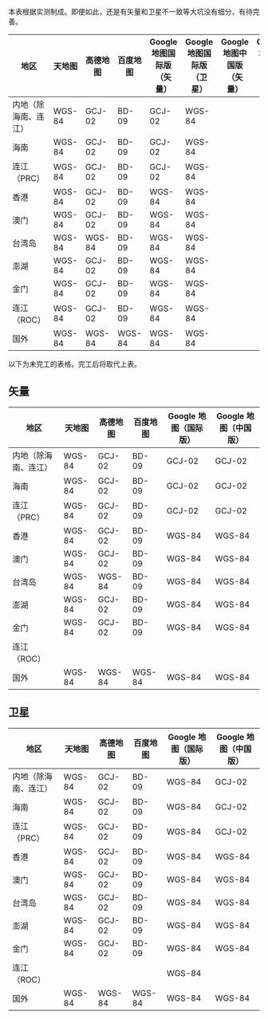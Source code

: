 本表根据实测制成。即便如此，还是有矢量和卫星不一致等大坑没有细分，有待完善。

|地区|天地图|高德地图|百度地图|Google 地图国际版（矢量）|Google 地图国际版（卫星）|Google 地图中国版（矢量）|Google 地图中国版（卫星）|
|-|-|-|-|-|-|-|-|
|内地（除海南、连江）|WGS-84|GCJ-02|BD-09|GCJ-02|WGS-84|||
|海南|WGS-84|GCJ-02|BD-09|GCJ-02|WGS-84|||
|连江（PRC）|WGS-84|GCJ-02|BD-09|GCJ-02|WGS-84|||
|香港|WGS-84|GCJ-02|BD-09|WGS-84|WGS-84|||
|澳门|WGS-84|GCJ-02|BD-09|WGS-84|WGS-84|||
|台湾岛|WGS-84|WGS-84|BD-09|WGS-84|WGS-84|||
|澎湖|WGS-84|GCJ-02|BD-09|WGS-84|WGS-84|||
|金门|WGS-84|GCJ-02|BD-09|WGS-84|WGS-84|||
|连江（ROC）|WGS-84|GCJ-02|BD-09|WGS-84|WGS-84|||
|国外|WGS-84|WGS-84|WGS-84|WGS-84|WGS-84|||

以下为未完工的表格，完工后将取代上表。

## 矢量
|地区|天地图|高德地图|百度地图|Google 地图（国际版）|Google 地图（中国版）|
|-|-|-|-|-|-|
|内地（除海南、连江）|WGS-84|GCJ-02|BD-09|GCJ-02|GCJ-02|
|海南|WGS-84|GCJ-02|BD-09|GCJ-02|GCJ-02|
|连江（PRC）|WGS-84|GCJ-02|BD-09|GCJ-02|GCJ-02|
|香港|WGS-84|GCJ-02|BD-09|WGS-84|WGS-84|
|澳门|WGS-84|GCJ-02|BD-09|WGS-84|WGS-84|
|台湾岛|WGS-84|WGS-84|BD-09|WGS-84|WGS-84|
|澎湖|WGS-84|GCJ-02|BD-09|WGS-84|WGS-84|
|金门|WGS-84|GCJ-02|BD-09|WGS-84|WGS-84|
|连江（ROC）||||||
|国外|WGS-84|WGS-84|WGS-84|WGS-84|WGS-84|

## 卫星
|地区|天地图|高德地图|百度地图|Google 地图（国际版）|Google 地图（中国版）|
|-|-|-|-|-|-|
|内地（除海南、连江）|WGS-84|GCJ-02|BD-09|WGS-84|GCJ-02|
|海南|WGS-84|GCJ-02|BD-09|WGS-84|GCJ-02|
|连江（PRC）|WGS-84|GCJ-02|BD-09|WGS-84|GCJ-02|
|香港|WGS-84|GCJ-02|BD-09|WGS-84|WGS-84|
|澳门|WGS-84|GCJ-02|BD-09|WGS-84|WGS-84|
|台湾岛|WGS-84|GCJ-02|BD-09|WGS-84|WGS-84|
|澎湖|WGS-84|GCJ-02|BD-09|WGS-84|WGS-84|
|金门|WGS-84|GCJ-02|BD-09|WGS-84|WGS-84|
|连江（ROC）||||WGS-84||
|国外|WGS-84|WGS-84|WGS-84|WGS-84|WGS-84|

